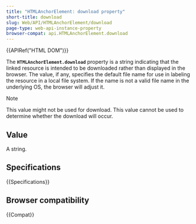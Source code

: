 ```yaml
---
title: "HTMLAnchorElement: download property"
short-title: download
slug: Web/API/HTMLAnchorElement/download
page-type: web-api-instance-property
browser-compat: api.HTMLAnchorElement.download
---
```


{{APIRef("HTML DOM")}}

The **`HTMLAnchorElement.download`** property is a
string indicating that the linked resource is intended to be
downloaded rather than displayed in the browser. The value, if any, specifies the
default file name for use in labeling the resource in a local file system. If the name
is not a valid file name in the underlying OS, the browser will adjust it.

> [!NOTE]
> This value might not be used for download. This value cannot
> be used to determine whether the download will occur.

## Value

A string.

## Specifications

{{Specifications}}

## Browser compatibility

{{Compat}}
